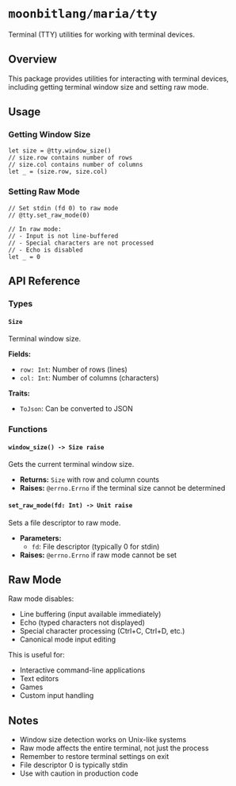 # `moonbitlang/maria/tty`

Terminal (TTY) utilities for working with terminal devices.

## Overview

This package provides utilities for interacting with terminal devices, including getting terminal window size and setting raw mode.

## Usage

### Getting Window Size

```moonbit
let size = @tty.window_size()
// size.row contains number of rows
// size.col contains number of columns
let _ = (size.row, size.col)
```

### Setting Raw Mode

```moonbit
// Set stdin (fd 0) to raw mode
// @tty.set_raw_mode(0)

// In raw mode:
// - Input is not line-buffered
// - Special characters are not processed
// - Echo is disabled
let _ = 0
```

## API Reference

### Types

#### `Size`

Terminal window size.

**Fields:**
- `row: Int`: Number of rows (lines)
- `col: Int`: Number of columns (characters)

**Traits:**
- `ToJson`: Can be converted to JSON

### Functions

#### `window_size() -> Size raise`

Gets the current terminal window size.

- **Returns:** `Size` with row and column counts
- **Raises:** `@errno.Errno` if the terminal size cannot be determined

#### `set_raw_mode(fd: Int) -> Unit raise`

Sets a file descriptor to raw mode.

- **Parameters:**
  - `fd`: File descriptor (typically 0 for stdin)
- **Raises:** `@errno.Errno` if raw mode cannot be set

## Raw Mode

Raw mode disables:
- Line buffering (input available immediately)
- Echo (typed characters not displayed)
- Special character processing (Ctrl+C, Ctrl+D, etc.)
- Canonical mode input editing

This is useful for:
- Interactive command-line applications
- Text editors
- Games
- Custom input handling

## Notes

- Window size detection works on Unix-like systems
- Raw mode affects the entire terminal, not just the process
- Remember to restore terminal settings on exit
- File descriptor 0 is typically stdin
- Use with caution in production code
